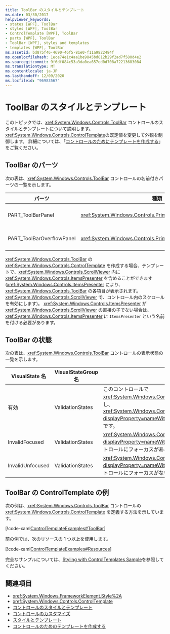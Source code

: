 ```yaml
---
title: ToolBar のスタイルとテンプレート
ms.date: 03/30/2017
helpviewer_keywords:
- states [WPF], ToolBar
- styles [WPF], ToolBar
- ControlTemplate [WPF], ToolBar
- parts [WPF], ToolBar
- ToolBar [WPF], styles and templates
- templates [WPF], ToolBar
ms.assetid: bd875f46-4690-46f5-81e0-f11a9822484f
ms.openlocfilehash: 1ece74e1c4aa1be9845bd812b29f2ad7f580d4e2
ms.sourcegitcommit: 9f6df084c53a3da0ea657ed0d708a72213683084
ms.translationtype: MT
ms.contentlocale: ja-JP
ms.lasthandoff: 12/09/2020
ms.locfileid: "96983567"
---
```

# <a name="toolbar-styles-and-templates"></a>ToolBar のスタイルとテンプレート
このトピックでは、<xref:System.Windows.Controls.ToolBar> コントロールのスタイルとテンプレートについて説明します。 <xref:System.Windows.Controls.ControlTemplate>の既定値を変更して外観を制御します。 詳細については、「[コントロールのためにテンプレートを作成する](/dotnet/desktop-wpf/themes/how-to-create-apply-template)」をご覧ください。  
  
## <a name="toolbar-parts"></a>ToolBar のパーツ  
 次の表は、<xref:System.Windows.Controls.ToolBar> コントロールの名前付きパーツの一覧を示します。  
  
|パーツ|種類|説明|  
|-|-|-|  
|PART_ToolBarPanel|<xref:System.Windows.Controls.Primitives.ToolBarPanel>|<xref:System.Windows.Controls.ToolBar> 上のコントロールを格納するオブジェクト。|  
|PART_ToolBarOverflowPanel|<xref:System.Windows.Controls.Primitives.ToolBarOverflowPanel>|<xref:System.Windows.Controls.ToolBar> のオーバーフロー領域にあるコントロールを格納するオブジェクト。|  
  
 <xref:System.Windows.Controls.ToolBar> の <xref:System.Windows.Controls.ControlTemplate> を作成する場合、テンプレートで、<xref:System.Windows.Controls.ScrollViewer> 内に <xref:System.Windows.Controls.ItemsPresenter> を含めることができます (<xref:System.Windows.Controls.ItemsPresenter> により、<xref:System.Windows.Controls.ToolBar> の各項目が表示されます。<xref:System.Windows.Controls.ScrollViewer> で、コントロール内のスクロールを有効にします)。  <xref:System.Windows.Controls.ItemsPresenter> が <xref:System.Windows.Controls.ScrollViewer> の直接の子でない場合は、<xref:System.Windows.Controls.ItemsPresenter> に `ItemsPresenter` という名前を付ける必要があります。  
  
## <a name="toolbar-states"></a>ToolBar の状態  
 次の表は、<xref:System.Windows.Controls.ToolBar> コントロールの表示状態の一覧を示します。  
  
|VisualState 名|VisualStateGroup 名|説明|  
|-|-|-|  
|有効|ValidationStates|このコントロールで <xref:System.Windows.Controls.Validation> クラスを使用し、<xref:System.Windows.Controls.Validation.HasError%2A?displayProperty=nameWithType> 添付プロパティは `false` です。|  
|InvalidFocused|ValidationStates|<xref:System.Windows.Controls.Validation.HasError%2A?displayProperty=nameWithType> 添付プロパティは、コントロールにフォーカスがある `true` です。|  
|InvalidUnfocused|ValidationStates|<xref:System.Windows.Controls.Validation.HasError%2A?displayProperty=nameWithType> 添付プロパティは、コントロールにフォーカスがない `true` です。|  
  
## <a name="toolbar-controltemplate-example"></a>ToolBar の ControlTemplate の例  
 次の例は、<xref:System.Windows.Controls.ToolBar> コントロールの <xref:System.Windows.Controls.ControlTemplate> を定義する方法を示しています。  
  
 [!code-xaml[ControlTemplateExamples#ToolBar](~/samples/snippets/csharp/VS_Snippets_Wpf/ControlTemplateExamples/CS/resources/toolbar.xaml#toolbar)]  
  
 前の例では、次のリソースの 1 つ以上を使用します。  
  
 [!code-xaml[ControlTemplateExamples#Resources](~/samples/snippets/csharp/VS_Snippets_Wpf/ControlTemplateExamples/CS/resources/shared.xaml#resources)]  
  
 完全なサンプルについては、[Styling with ControlTemplates Sample](https://github.com/Microsoft/WPF-Samples/tree/master/Styles%20&%20Templates/IntroToStylingAndTemplating)を参照してください。  
  
## <a name="see-also"></a>関連項目

- <xref:System.Windows.FrameworkElement.Style%2A>
- <xref:System.Windows.Controls.ControlTemplate>
- [コントロールのスタイルとテンプレート](control-styles-and-templates.md)
- [コントロールのカスタマイズ](control-customization.md)
- [スタイルとテンプレート](/dotnet/desktop-wpf/fundamentals/styles-templates-overview)
- [コントロールのためのテンプレートを作成する](/dotnet/desktop-wpf/themes/how-to-create-apply-template)
